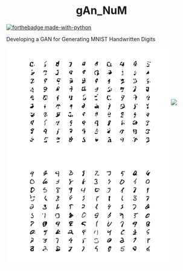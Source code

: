 <h1 align="center">gAn_NuM</h1>

[![forthebadge made-with-python](http://ForTheBadge.com/images/badges/made-with-python.svg)](https://www.python.org/)

Developing a GAN for Generating MNIST Handwritten Digits


<img align="center" src="https://github.com/Manas1820/gAn_NuM/blob/master/Plots/generated_plot_e010.png?raw=true">

<img align="center" src="https://media.giphy.com/media/ZccS9Dpzegut1Fcq2c/giphy.gif">

<img align="center" src="https://github.com/Manas1820/gAn_NuM/blob/master/Plots/generated_plot_e100.png?raw=true">

